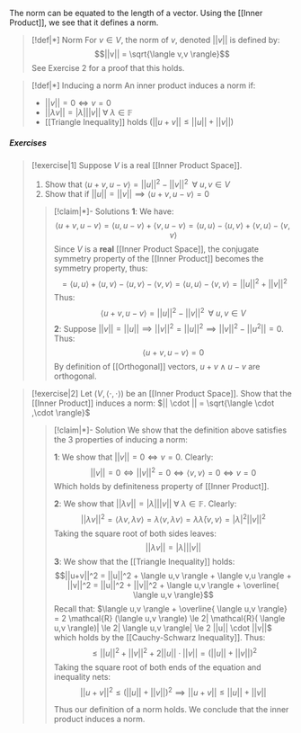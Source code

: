 The norm can be equated to the length of a vector. Using the [[Inner Product]], we see that it defines a norm.

>[!def|*] Norm
>For $v \in V$, the norm of $v$, denoted $||v||$ is defined by: $$||v|| = \sqrt{\langle v,v \rangle}$$See Exercise 2 for a proof that this holds.

>[!def|*] Inducing a norm
>An inner product induces a norm if: 
>- $||v|| = 0 \iff v =0$
>- $||\lambda v|| = |\lambda | ||v|| \; \forall \: \lambda \in \mathbb{F}$
>- [[Triangle Inequality]] holds ($||u+v|| \le ||u|| + ||v||$)

##### Exercises
>[!exercise|1]
>Suppose $V$ is a real [[Inner Product Space]].
>1. Show that $\langle u+v,u-v \rangle = ||u||^2 - ||v||^2 \; \; \forall \: u,v \in V$
>2. Show that if $||u|| = ||v|| \implies \langle u+v,u-v \rangle = 0$
>
>>[!claim|*]- Solutions
>>**1**: We have: $$\langle u+v,u-v \rangle = \langle u,u-v \rangle + \langle v,u-v \rangle = \langle u,u \rangle - \langle u,v \rangle + \langle v,u \rangle - \langle v,v \rangle$$Since $V$ is a **real** [[Inner Product Space]], the conjugate symmetry property of the [[Inner Product]] becomes the symmetry property, thus: $$ =\langle u,u \rangle + \langle u,v \rangle - \langle u,v \rangle - \langle v,v \rangle = \langle u,u \rangle - \langle v,v \rangle = ||u||^2 + ||v||^2$$
>>Thus: $$\langle u+v,u-v \rangle = ||u||^2 - ||v||^2 \; \; \forall \: u,v \in V$$
>>**2**: Suppose $||v|| = ||u|| \implies ||v||^2 = ||u||^2 \implies ||v||^2 - ||u^2|| = 0$. Thus: $$\langle u+v,u-v \rangle = 0$$By definition of [[Orthogonal]] vectors, $u+v \; \land \; u-v$ are orthogonal. 

>[!exercise|2]
>Let $(V, \langle \cdot ,\cdot \rangle)$ be an [[Inner Product Space]]. Show that the [[Inner Product]] induces a norm: $|| \cdot || = \sqrt{\langle \cdot ,\cdot \rangle}$
>>[!claim|*]- Solution
>>We show that the definition above satisfies the $3$ properties of inducing a norm:
>>
>>**1**: We show that $||v|| = 0 \iff v = 0$. Clearly: $$||v|| = 0 \iff ||v||^2 = 0 \iff \langle v,v \rangle = 0 \iff v = 0$$Which holds by definiteness property of [[Inner Product]].
>>
>>**2**: We show that $||\lambda v|| = |\lambda| ||v|| \; \forall \: \lambda \in \mathbb{F}$. Clearly: $$||\lambda v|| ^2 = \langle \lambda v,\lambda v \rangle = \lambda \langle v,\lambda v \rangle = \lambda \bar \lambda \langle v,v \rangle = |\lambda |^2 ||v||^2$$Taking the square root of both sides leaves: $$||\lambda v || = |\lambda| ||v||$$
>>**3**: We show that the [[Triangle Inequality]] holds: $$||u+v||^2 = ||u||^2 + \langle u,v \rangle + \langle v,u \rangle + ||v||^2 = ||u||^2 + ||v||^2 + \langle u,v \rangle + \overline{ \langle u,v \rangle}$$Recall that: $\langle u,v \rangle + \overline{ \langle u,v \rangle} = 2 \mathcal{R} (\langle u,v \rangle) \le 2| \mathcal{R}( \langle u,v \rangle)| \le 2| \langle u,v \rangle| \le 2 ||u|| \cdot ||v||$ which holds by the [[Cauchy-Schwarz Inequality]]. Thus:
>>$$\le ||u||^2 + ||v||^2 + 2||u || \cdot ||v|| = (||u|| + ||v||)^2$$Taking the square root of both ends of the equation and inequality nets: $$||u+v||^2 \le (||u|| + ||v||)^2 \implies ||u+v|| \le ||u|| + ||v||$$
>>
>>Thus our definition of a norm holds. We conclude that the inner product induces a norm.


